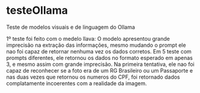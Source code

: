# testeOllama
 Teste de modelos visuais e de linguagem do Ollama

 1º teste foi feito com o medelo llava:
  O modelo apresentou grande imprecisão na extração das informações, mesmo mudando o prompt ele nao foi capaz de retornar nenhuma vez os dados corretos.
  Em 5 teste com prompts diferentes, ele retornou os dados no formato esperado em apenas 3, e mesmo assim com grande imprecisão. Na primeira tentativa, ele nao foi capaz de reconhecer se a foto era de um RG Brasileiro ou um Passaporte e nas duas vezes que retornou os numeros do CPF, foi retornado dados complatamente incoerentes com a realidade da imagem. 


